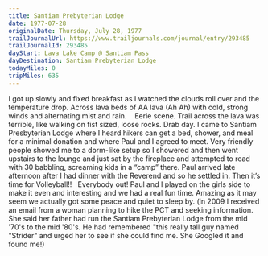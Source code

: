 ```yaml
---
title: Santiam Prebyterian Lodge
date: 1977-07-28
originalDate: Thursday, July 28, 1977
trailJournalUrl: https://www.trailjournals.com/journal/entry/293485
trailJournalId: 293485
dayStart: Lava Lake Camp @ Santiam Pass
dayDestination: Santiam Prebyterian Lodge
todayMiles: 0
tripMiles: 635
---
```

I got up slowly and fixed breakfast as I watched the clouds roll over and the temperature drop. Across lava beds of AA lava (Ah Ah) with cold, strong winds and alternating mist and rain.    Eerie scene. Trail across the lava was terrible, like walking on fist sized, loose rocks. Drab day. I came to Santiam Presbyterian Lodge where I heard hikers can get a bed, shower, and meal for a minimal donation and where Paul and I agreed to meet. Very friendly people showed me to a dorm-like setup so I showered and then went upstairs to the lounge and just sat by the fireplace and attempted to read with 30 babbling, screaming kids in a “camp” there. Paul arrived late afternoon after I had dinner with the Reverend and so he settled in. Then it’s time for Volleyball!!   Everybody out! Paul and I played on the girls side to make it even and interesting and we had a real fun time. Amazing as it may seem we actually got some peace and quiet to sleep by. (in 2009 I received an email from a woman planning to hike the PCT and seeking information. She said her father had run the Santiam Prebyterian Lodge from the mid '70's to the mid '80's. He had remembered "this really tall guy named "Strider" and urged her to see if she could find me. She Googled it and found me!)
